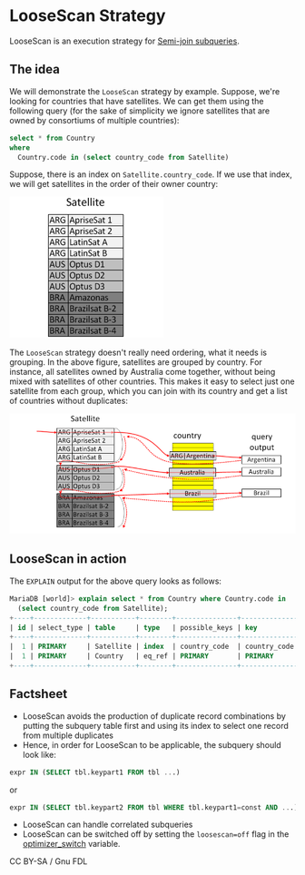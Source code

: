 # LooseScan Strategy

LooseScan is an execution strategy for [Semi-join subqueries](../subquery-optimizations/semi-join-subquery-optimizations.md).

## The idea

We will demonstrate the `LooseScan` strategy by example. Suppose, we're looking for countries that have satellites. We can get them using the following query (for the sake of simplicity we ignore satellites that are owned by consortiums of multiple countries):

```sql
select * from Country  
where 
  Country.code in (select country_code from Satellite)
```

Suppose, there is an index on `Satellite.country_code`. If we use that index, we will get satellites in the order of their owner country:

![loosescan-satellites-ordered-r2](../../../../.gitbook/assets/loosescan-strategy/+image/loosescan-satellites-ordered-r2.png)

The `LooseScan` strategy doesn't really need ordering, what it needs is grouping. In the above figure, satellites are grouped by country. For instance, all satellites owned by Australia come together, without being mixed with satellites of other countries. This makes it easy to select just one satellite from each group, which you can join with its country and get a list of countries without duplicates:

![loosescan-diagram-no-where](../../../../.gitbook/assets/loosescan-strategy/+image/loosescan-diagram-no-where.png)

## LooseScan in action

The `EXPLAIN` output for the above query looks as follows:

```sql
MariaDB [world]> explain select * from Country where Country.code in 
  (select country_code from Satellite);
+----+-------------+-----------+--------+---------------+--------------+---------+------------------------------+------+-------------------------------------+
| id | select_type | table     | type   | possible_keys | key          | key_len | ref                          | rows | Extra                               |
+----+-------------+-----------+--------+---------------+--------------+---------+------------------------------+------+-------------------------------------+
|  1 | PRIMARY     | Satellite | index  | country_code  | country_code | 9       | NULL                         |  932 | Using where; Using index; LooseScan |
|  1 | PRIMARY     | Country   | eq_ref | PRIMARY       | PRIMARY      | 3       | world.Satellite.country_code |    1 | Using index condition               |
+----+-------------+-----------+--------+---------------+--------------+---------+------------------------------+------+-------------------------------------+
```

## Factsheet

* LooseScan avoids the production of duplicate record combinations by putting the subquery table first and using its index to select one record from multiple duplicates
* Hence, in order for LooseScan to be applicable, the subquery should look like:

```sql
expr IN (SELECT tbl.keypart1 FROM tbl ...)
```

or

```sql
expr IN (SELECT tbl.keypart2 FROM tbl WHERE tbl.keypart1=const AND ...)
```

* LooseScan can handle correlated subqueries
* LooseScan can be switched off by setting the `loosescan=off` flag in the [optimizer\_switch](../../system-variables/server-system-variables.md#optimizer_switch) variable.

CC BY-SA / Gnu FDL
